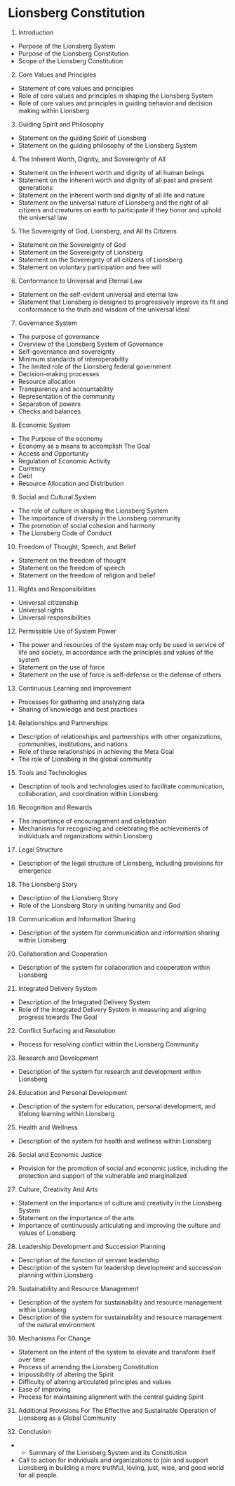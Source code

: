 # Lionsberg Constitution

1.  Introduction

-   Purpose of the Lionsberg System
-   Purpose of the Lionsberg Constitution
-   Scope of the Lionsberg Constitution

2. Core Values and Principles

-   Statement of core values and principles
-   Role of core values and principles in shaping the Lionsberg System
-   Role of core values and principles in guiding behavior and decision making within Lionsberg

3.  Guiding Spirit and Philosophy

-   Statement on the guiding Spirit of Lionsberg 
- Statement on the guiding philosophy of the Lionsberg System

4.  The Inherent Worth, Dignity, and Sovereignty of All

-   Statement on the inherent worth and dignity of all human beings
-   Statement on the inherent worth and dignity of all past and present generations
-   Statement on the inherent worth and dignity of all life and nature
-   Statement on the universal nature of Lionsberg and the right of all citizens and creatures on earth to participate if they honor and uphold the universal law  

5.  The Sovereignty of God, Lionsberg, and All Its Citizens

-   Statement on the Sovereignty of God
-   Statement on the Sovereignty of Lionsberg
-   Statement on the Sovereignty of all citizens of Lionsberg
-   Statement on voluntary participation and free will  

6.  Conformance to Universal and Eternal Law

-   Statement on the self-evident universal and eternal law
-   Statement that Lionsberg is designed to progressively improve its fit and conformance to the truth and wisdom of the universal ideal

7.  Governance System

-   The purpose of governance
-   Overview of the Lionsberg System of Governance
-   Self-governance and sovereignty
-   Minimum standards of interoperability
-   The limited role of the Lionsberg federal government
-   Decision-making processes
-   Resource allocation
-   Transparency and accountability
-   Representation of the community
-   Separation of powers
-   Checks and balances

8. Economic System 

- The Purpose of the economy 
- Economy as a means to accomplish The Goal  
- Access and Opportunity 
- Regulation of Economic Activity 
- Currency 
- Debt 
- Resource Allocation and Distribution  

9. Social and Cultural System 

-   The role of culture in shaping the Lionsberg System  
-   The importance of diversity in the Lionsberg community  
-   The promotion of social cohesion and harmony  
- The Lionsberg Code of Conduct 

10. Freedom of Thought, Speech, and Belief

- Statement on the freedom of thought 
- Statement on the freedom of speech 
- Statement on the freedom of religion and belief 


11. Rights and Responsibilities  

- Universal citizenship   
- Universal rights  
- Universal responsibilities  

12. Permissible Use of System Power 

- The power and resources of the system may only be used in service of life and society, in accordance with the principles and values of the system 
- Statement on the use of force 
- Statement on the use of force is self-defense or the defense of others 

13. Continuous Learning and Improvement

-   Processes for gathering and analyzing data
-   Sharing of knowledge and best practices

14. Relationships and Partnerships

-   Description of relationships and partnerships with other organizations, communities, institutions, and nations
-   Role of these relationships in achieving the Meta Goal
- The role of Lionsberg in the global community 

15. Tools and Technologies

-   Description of tools and technologies used to facilitate communication, collaboration, and coordination within Lionsberg

16. Recognition and Rewards

-   The importance of encouragement and celebration  
- Mechanisms for recognizing and celebrating the achievements of individuals and organizations within Lionsberg

17. Legal Structure

-   Description of the legal structure of Lionsberg, including provisions for emergence

18. The Lionsberg Story

-   Description of the Lionsberg Story
-   Role of the Lionsberg Story in uniting humanity and God

19. Communication and Information Sharing

-   Description of the system for communication and information sharing within Lionsberg

20. Collaboration and Cooperation

-   Description of the system for collaboration and cooperation within Lionsberg 

21. Integrated Delivery System

-   Description of the Integrated Delivery System
-   Role of the Integrated Delivery System in measuring and aligning progress towards The Goal

22. Conflict Surfacing and Resolution

- Process for resolving conflict within the Lionsberg Community 

23. Research and Development

-   Description of the system for research and development within Lionsberg

24. Education and Personal Development

-   Description of the system for education, personal development, and lifelong learning within Lionsberg

25. Health and Wellness

-   Description of the system for health and wellness within Lionsberg

26. Social and Economic Justice 

- Provision for the promotion of social and economic justice, including the protection and support of the vulnerable and marginalized  

27. Culture, Creativity And Arts 

- Statement on the importance of culture and creativity in the Lionsberg System 
- Statement on the importance of the arts   
- Importance of continuously articulating and improving the culture and values of Lionsberg 

28. Leadership Development and Succession Planning

-   Description of the function of servant leadership 
- Description of the system for leadership development and succession planning within Lionsberg 

29. Sustainability and Resource Management

-   Description of the system for sustainability and resource management within Lionsberg 
- Description of the system for sustainability and resource management of the natural environment 

30. Mechanisms For Change 

- Statement on the intent of the system to elevate and transform itself over time 
- Process of amending the Lionsberg Constitution  
- Impossibility of altering the Spirit
- Difficulty of altering articulated principles and values 
- Ease of improving 
- Process for maintaining alignment with the central guiding Spirit 

31. Additional Provisions For The Effective and Sustainable Operation of Lionsberg as a Global Community 

32. Conclusion

-   -   Summary of the Lionsberg System and its Constitution
-   Call to action for individuals and organizations to join and support Lionsberg in building a more truthful, loving, just, wise, and good world for all people.

